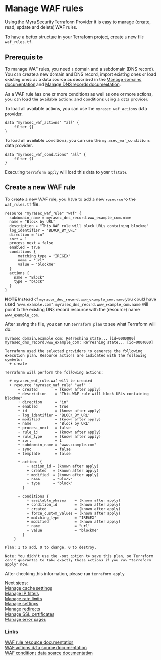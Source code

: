# Manage WAF rules  

Using the Myra Security Terraform Provider it is easy to manage (create, read, update and delete) WAF rules.

To have a better structure in your Terraform project, create a new file `waf_rules.tf`.

## Prerequisite

To manage WAF rules, you need a domain and a subdomain (DNS record). You can create a new domain and DNS record, import existing ones or load existing ones as a data source as described in the [Manage domains documentation](./domains.md) and [Manage DNS records documentation](./dns_records.md).  

As a WAF rule has one or more conditions as well as one or more actions, you can load the available actions and conditions using a data provider.

To load all available actions, you can use the `myrasec_waf_actions` data provider. 
```hcl
data "myrasec_waf_actions" "all" {
    filter {}
}
```

To load all available conditions, you can use the `myrasec_waf_conditions` data provider. 
```hcl
data "myrasec_waf_conditions" "all" {
    filter {}
}
```
Executing `terraform apply` will load this data to your `tfstate`.

## Create a new WAF rule
To create a new WAF rule, you have to add a new `resource` to the `waf_rules.tf` file.

```hcl
resource "myrasec_waf_rule" "waf" {
  subdomain_name = myrasec_dns_record.www_example_com.name
  name = "Block by URL"
  description = "This WAF rule will block URLs containing blockme"
  log_identifier = "BLOCK_BY_URL"
  direction = "in"
  sort = 1
  process_next = false
  enabled = true
  conditions {
      matching_type = "IREGEX"
      name = "url"
      value = "blockme"
  }
  actions {
    name = "Block"
    type = "block"
  }
}
```

**NOTE** Instead of `myrasec_dns_record.www_example_com.name` you could have used `"www.example.com"`. `myrasec_dns_record.www_example_com.name` will point to the existing DNS record resource with the (resource) name `www_example_com`.  

After saving the file, you can run `terraform plan` to see what Terraform will do:
```
myrasec_domain.example_com: Refreshing state... [id=0000000]
myrasec_dns_record.www_example_com: Refreshing state... [id=0000000]

Terraform used the selected providers to generate the following execution plan. Resource actions are indicated with the following symbols:
  + create

Terraform will perform the following actions:

  # myrasec_waf_rule.waf will be created
  + resource "myrasec_waf_rule" "waf" {
      + created        = (known after apply)
      + description    = "This WAF rule will block URLs containing blockme"
      + direction      = "in"
      + enabled        = true
      + id             = (known after apply)
      + log_identifier = "BLOCK_BY_URL"
      + modified       = (known after apply)
      + name           = "Block by URL"
      + process_next   = false
      + rule_id        = (known after apply)
      + rule_type      = (known after apply)
      + sort           = 1
      + subdomain_name = "www.example.com"
      + sync           = false
      + template       = false

      + actions {
          + action_id = (known after apply)
          + created   = (known after apply)
          + modified  = (known after apply)
          + name      = "Block"
          + type      = "block"
        }

      + conditions {
          + available_phases    = (known after apply)
          + condition_id        = (known after apply)
          + created             = (known after apply)
          + force_custom_values = (known after apply)
          + matching_type       = "IREGEX"
          + modified            = (known after apply)
          + name                = "url"
          + value               = "blockme"
        }
    }

Plan: 1 to add, 0 to change, 0 to destroy.

Note: You didn't use the -out option to save this plan, so Terraform can't guarantee to take exactly these actions if you run "terraform apply" now.
```

After checking this information, please run `terraform apply`.

Next steps:  
[Manage cache settings](./cache_settings.md)  
[Manage IP filters](./ip_filters.md)  
[Manage rate limits](./ratelimits.md)  
[Manage settings](./settings.md)  
[Manage redirects](./redirects.md)  
[Manage SSL certificates](./ssl_certificates.md)  
[Manage error pages](./error_pages.md)    

### Links
[WAF rule resource documentation](https://registry.terraform.io/providers/Myra-Security-GmbH/myrasec/latest/docs/resources/waf_rule)  
[WAF actions data source documentation](https://registry.terraform.io/providers/Myra-Security-GmbH/myrasec/latest/docs/data-sources/waf_actions)  
[WAF conditions data source documentation](https://registry.terraform.io/providers/Myra-Security-GmbH/myrasec/latest/docs/data-sources/waf_conditions)